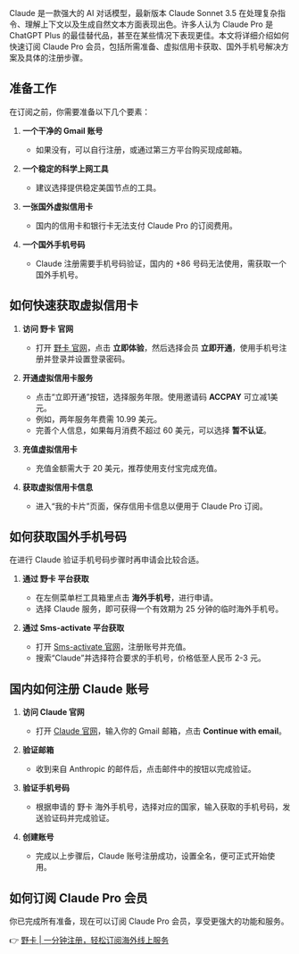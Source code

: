 Claude 是一款强大的 AI 对话模型，最新版本 Claude Sonnet 3.5 在处理复杂指令、理解上下文以及生成自然文本方面表现出色。许多人认为 Claude Pro 是 ChatGPT Plus 的最佳替代品，甚至在某些情况下表现更佳。本文将详细介绍如何快速订阅 Claude Pro 会员，包括所需准备、虚拟信用卡获取、国外手机号解决方案及具体的注册步骤。

## 准备工作

在订阅之前，你需要准备以下几个要素：

1. **一个干净的 Gmail 账号**  
   - 如果没有，可以自行注册，或通过第三方平台购买现成邮箱。

2. **一个稳定的科学上网工具**  
   - 建议选择提供稳定美国节点的工具。

3. **一张国外虚拟信用卡**  
   - 国内的信用卡和银行卡无法支付 Claude Pro 的订阅费用。

4. **一个国外手机号码**  
   - Claude 注册需要手机号码验证，国内的 +86 号码无法使用，需获取一个国外手机号。

## 如何快速获取虚拟信用卡

1. **访问 野卡 官网**  
   - 打开 [野卡 官网](https://bit.ly/bewildcard)，点击 **立即体验**，然后选择会员 **立即开通**，使用手机号注册并登录并设置登录密码。

2. **开通虚拟信用卡服务**  
   - 点击“立即开通”按钮，选择服务年限。使用邀请码 **ACCPAY** 可立减1美元。
   - 例如，两年服务年费需 10.99 美元。
   - 完善个人信息，如果每月消费不超过 60 美元，可以选择 **暂不认证**。

3. **充值虚拟信用卡**  
   - 充值金额需大于 20 美元，推荐使用支付宝完成充值。

4. **获取虚拟信用卡信息**  
   - 进入“我的卡片”页面，保存信用卡信息以便用于 Claude Pro 订阅。

## 如何获取国外手机号码

在进行 Claude 验证手机号码步骤时再申请会比较合适。

1. **通过 野卡 平台获取**  
   - 在左侧菜单栏工具箱里点击 **海外手机号**，进行申请。
   - 选择 Claude 服务，即可获得一个有效期为 25 分钟的临时海外手机号。

2. **通过 Sms-activate 平台获取**  
   - 打开 [Sms-activate 官网](https://sms-activate.guru)，注册账号并充值。
   - 搜索“Claude”并选择符合要求的手机号，价格低至人民币 2-3 元。

## 国内如何注册 Claude 账号

1. **访问 Claude 官网**  
   - 打开 [Claude 官网](https://claude.ai)，输入你的 Gmail 邮箱，点击 **Continue with email**。

2. **验证邮箱**  
   - 收到来自 Anthropic 的邮件后，点击邮件中的按钮以完成验证。

3. **验证手机号码**  
   - 根据申请的 野卡 海外手机号，选择对应的国家，输入获取的手机号码，发送验证码并完成验证。

4. **创建账号**  
   - 完成以上步骤后，Claude 账号注册成功，设置全名，便可正式开始使用。

## 如何订阅 Claude Pro 会员

你已完成所有准备，现在可以订阅 Claude Pro 会员，享受更强大的功能和服务。

👉 [野卡 | 一分钟注册，轻松订阅海外线上服务](https://bit.ly/bewildcard)
